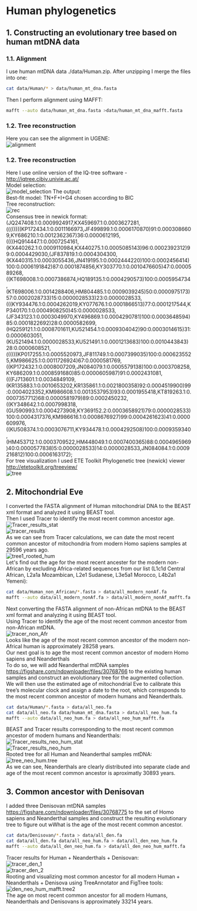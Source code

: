 # Human phylogenetics
## 1. Constructing an evolutionary tree based on human mtDNA data
### 1.1. Alignment
I use human mtDNA data ./data/Human.zip. After unzipping I merge the files into one:
```bash 
cat data/Human/* > data/human_mt_dna.fasta
```
Then I perform alignment using MAFFT:
```bash
mafft --auto data/human_mt_dna.fasta >data/human_mt_dna_mafft.fasta
```
### 1.2. Tree reconstruction
Here you can see the alignment in UGENE:<br>
![alignment](./images/alignment.jpg "alignment")
### 1.2. Tree reconstruction
Here I use online version of the IQ-tree software - http://iqtree.cibiv.univie.ac.at/<br>
Model selection: <br>
![model_selection](./images/model_selection.jpg "model_selection")
The output:<br>
Best-fit model: TN+F+I+G4 chosen according to BIC<br>
Tree reconstruction:<br>
![rec](./images/rec.jpg "rec")<br>
Consensus tree in newick format:<br>
(JQ247408.1:0.0009924917,KX459697.1:0.0003627281,((((((((KP172434.1:0.0011166973,JF499899.1:0.0006170870)91:0.0003086609,KY686210.1:0.0012362367)36:0.0000612195,((((HQ914447.1:0.0007254161,(KX440262.1:0.0009110984,KX440275.1:0.0005085143)96:0.0002392312)99:0.0004429030,(JF837819.1:0.0004304300,(KX440315.1:0.0003055436,JN419195.1:0.0002444220)100:0.0002456414)100:0.0006191842)87:0.0001874856,KY303770.1:0.0010476605)47:0.0000589268,((KT698008.1:0.0007386874,HQ189135.1:0.0004290573)100:0.0005954734,(KT698006.1:0.0014288406,HM804485.1:0.0009039245)50:0.0000975173)57:0.0002028733)15:0.0000028533)23:0.0000028533,(((KY934476.1:0.0004262019,KY077676.1:0.0001866513)77:0.0001217544,KP340170.1:0.0004908250)45:0.0000028533,(JF343123.1:0.0003049970,KY496869.1:0.0004290781)100:0.0003648594)85:0.0001822692)28:0.0000582699,(HQ259121.1:0.0008701611,KU521454.1:0.0009304042)90:0.0003014615)31:0.0000603051,(KU521494.1:0.0000028533,KU521491.1:0.0001213683)100:0.0010443843)28:0.0000608521,((((((KP017255.1:0.0005520973,JF811749.1:0.0007399035)100:0.0006235525,KM986625.1:0.0011726924)67:0.0000581769,((KP172432.1:0.0008007209,JN084079.1:0.0005579138)100:0.0003708258,KY686209.1:0.0008591680)85:0.0000605987)91:0.0002431081,(((FJ713601.1:0.0034849109,(KR135883.1:0.0010653202,KR135861.1:0.0021800358)92:0.0004519900)99:0.0004023352,KM986608.1:0.0013537953)93:0.0001955418,KT819263.1:0.0007357712)68:0.0000581979)89:0.0002450232,((KY348642.1:0.0007998318,(GU590993.1:0.0004273908,KY369152.2:0.0003658921)79:0.0000028533)100:0.0004317376,KM986616.1:0.0008676927)99:0.0004261623)41:0.0000609976,((KU508374.1:0.0003076711,KY934478.1:0.0004292508)100:0.0009359340,(HM453712.1:0.0003709522,HM448049.1:0.0007400365)88:0.0004965969)40:0.0000577838)5:0.0000028533)14:0.0000028533,JN084084.1:0.0009216812)100:0.0006163172);<br>
For tree visualization I used ETE Toolkit Phylogenetic tree (newick) viewer http://etetoolkit.org/treeview/<br>
![tree](./images/tree.jpg "tree")<br>
## 2. Mitochondrial Eve
I converted the FASTA alignment of Human mitochondrial DNA to the BEAST xml format and analyzed it using BEAST tool. <br>
Then I used Tracer to identify the most recent common ancestor age.<br>
![Tracer_results_stat](./images/Tracer_results_stat.png "Tracer_results_stat")<br>
![tracer_results](./images/Tracer_results.png "tracer_results")<br>
As we can see from Tracer calculations, we can date the most recent common ancestor of mitochondria from modern Homo sapiens samples at 29596 years ago.<br>
![tree1_rooted_hum](./images/tree1_rooted_hum.png "tree1_rooted_hum")<br>
Let's find out the age for the most recent ancester for the modern non-African by excluding Africa-related sequences from our list (L1c1d Central African, L2a1a Mozambican, L2e1 Sudanese, L3e5a1 Morocco, L4b2a1 Yemeni):<br>
```bash
cat data/Human_non_African/*.fasta > data/all_modern_nonAf.fa
mafft --auto data/all_modern_nonAf.fa > data/all_modern_nonAf_mafft.fa
```
Next converting the FASTA alignment of non-African mtDNA to the BEAST xml format and analyzing it using BEAST tool.<br>
Using Tracer to identify the age of the most recent common ancestor from non-African mtDNA.<br>
![tracer_non_Afr](./images/tracer_non_Afr.png "tracer_non_Afr")<br>
Looks like the age of the most recent common ancestor of the modern non-Africal human is approximately 28258 years.<br>
Our next goal is to age the most recent common ancestor of modern Homo sapiens and Neanderthals<br>
To do so, we will add Neanderthal mtDNA samples https://figshare.com/ndownloader/files/30768766 to the existing human samples and construct an evolutionary tree for the augmented collection. We will then use the estimated age of mitochondrial Eve to calibrate this tree’s molecular clock and assign a date to the root, which corresponds to the most recent common ancestor of modern humans and Neanderthals.<br>
```bash
cat data/Human/*.fasta > data/all_neo.fa
cat data/all_neo.fa data/human_mt_dna.fasta > data/all_neo_hum.fa
mafft --auto data/all_neo_hum.fa > data/all_neo_hum_mafft.fa
```
BEAST and Tracer results corresponding to the most recent common ancestor of modern humans and Neanderthals:<br>
![Tracer_results_neo_hum_stat](./images/Tracer_results_neo_hum_stat.png "Tracer_results_neo_hum_stat.")<br>
![Tracer_results_neo_hum](./images/Tracer_results_neo_hum.png "Tracer_results_neo_hum")<br>
Rooted tree for all Human and Neanderthal samples mtDNA:<br>
![tree_neo_hum.tree](./images/tree_neo_hum.tree.png "tree_neo_hum.tree.png")<br>
As we can see, Neanderthals are clearly distributed into separate clade and age of the most recent common ancestor is aproximatly 30893 years.
## 3. Common ancestor with Denisovan
I added three Denisovan mtDNA samples https://figshare.com/ndownloader/files/30768775 to the set of Homo sapiens and Neanderthal samples and construct the resulting evolutionary tree to figure out wWhat is the age of the most recent common ancestor.
```bash
cat data/Denisovan/*.fasta > data/all_den.fa
cat data/all_den.fa data/all_neo_hum.fa > data/all_den_neo_hum.fa
mafft --auto data/all_den_neo_hum.fa > data/all_den_neo_hum_mafft.fa
```
Tracer results for Human + Neanderthals + Denisovan:<br>
![tracer_den_1](./images/tracer_den_1.png "tracer_den_1")<br>
![tracer_den_2](./images/tracer_den_2.png "tracer_den_2")<br>
Rooting and visualizing most common ancestor for all modern Human + Neanderthals + Denisova using TreeAnnotator and FigTree tools:<br>
![den_neo_hum_mafft.tree2](./images/den_neo_hum_mafft.tree2.png "den_neo_hum_mafft.tree2")<br>
The age on most recent common ancestor for all modern Humans, Neanderthals and Denisovans is approximately 33214 years.

